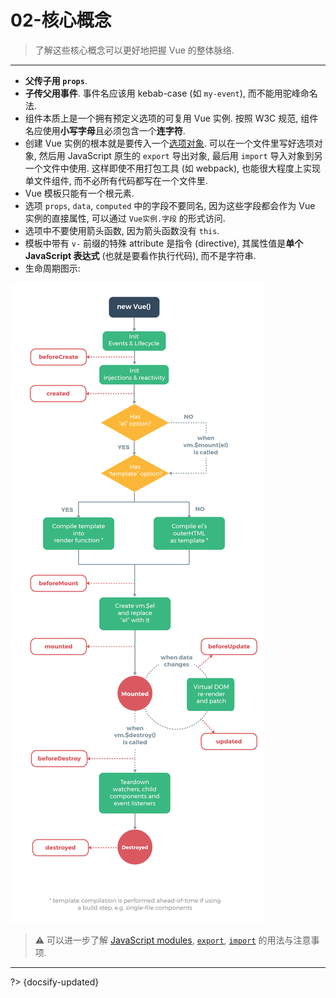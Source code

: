 # 02-核心概念

> 了解这些核心概念可以更好地把握 Vue 的整体脉络.

---

- **父传子用 `props`**.
- **子传父用事件**. 事件名应该用 kebab-case (如 `my-event`), 而不能用驼峰命名法.
- 组件本质上是一个拥有预定义选项的可复用 Vue 实例. 按照 W3C 规范, 组件名应使用**小写字母**且必须包含一个**连字符**.
- 创建 Vue 实例的根本就是要传入一个[选项对象](https://v2.cn.vuejs.org/v2/api/#%E9%80%89%E9%A1%B9-%E6%95%B0%E6%8D%AE). 可以在一个文件里写好选项对象, 然后用 JavaScript 原生的 `export` 导出对象, 最后用 `import` 导入对象到另一个文件中使用. 这样即使不用打包工具 (如 webpack), 也能很大程度上实现单文件组件, 而不必所有代码都写在一个文件里.
- Vue 模板只能有一个根元素.
- 选项 `props`, `data`, `computed` 中的字段不要同名, 因为这些字段都会作为 Vue 实例的直接属性, 可以通过 `Vue实例.字段` 的形式访问.
- 选项中不要使用箭头函数, 因为箭头函数没有 `this`.
- 模板中带有 `v-` 前缀的特殊 attribute 是指令 (directive), 其属性值是**单个 JavaScript 表达式** (也就是要看作执行代码), 而不是字符串.
- 生命周期图示:

![Vue 生命周期图示](../_assets/_images/lifecycle.png ':size=600')

> ⚠️ 可以进一步了解 [JavaScript modules](https://developer.mozilla.org/en-US/docs/Web/JavaScript/Guide/Modules), [`export`](https://developer.mozilla.org/en-US/docs/Web/JavaScript/Reference/Statements/export), [`import`](https://developer.mozilla.org/en-US/docs/Web/JavaScript/Reference/Statements/import) 的用法与注意事项.



---

?> {docsify-updated}